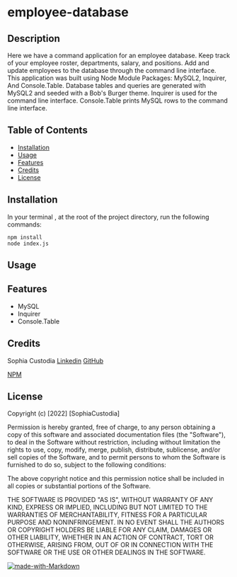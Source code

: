 # employee-database

## Description 

Here we have a command application for an employee database. Keep track of your employee roster, departments, salary, and positions. Add and update employees to the database through the command line interface. This application was built using Node Module Packages: MySQL2, Inquirer, And Console.Table. Database tables and queries are generated with MySQL2 and seeded with a Bob's Burger theme. Inquirer is used for the command line interface. Console.Table prints MySQL rows to the command line interface.


## Table of Contents

* [Installation](#installation)
* [Usage](#usage)
* [Features](#features)
* [Credits](#credits)
* [License](#license)


## Installation

In your terminal , at the root of the project directory, run the following commands:

```
npm install
node index.js
```


## Usage 



## Features

* MySQL
* Inquirer
* Console.Table


## Credits

Sophia Custodia
[Linkedin](https://www.linkedin.com/in/sophia-custodia/)
[GitHub](https://github.com/Sophtron5000)

[NPM](https://docs.npmjs.com/)




## License

Copyright (c) [2022] [SophiaCustodia]

Permission is hereby granted, free of charge, to any person obtaining a copy
of this software and associated documentation files (the "Software"), to deal
in the Software without restriction, including without limitation the rights
to use, copy, modify, merge, publish, distribute, sublicense, and/or sell
copies of the Software, and to permit persons to whom the Software is
furnished to do so, subject to the following conditions:

The above copyright notice and this permission notice shall be included in all
copies or substantial portions of the Software.

THE SOFTWARE IS PROVIDED "AS IS", WITHOUT WARRANTY OF ANY KIND, EXPRESS OR
IMPLIED, INCLUDING BUT NOT LIMITED TO THE WARRANTIES OF MERCHANTABILITY,
FITNESS FOR A PARTICULAR PURPOSE AND NONINFRINGEMENT. IN NO EVENT SHALL THE
AUTHORS OR COPYRIGHT HOLDERS BE LIABLE FOR ANY CLAIM, DAMAGES OR OTHER
LIABILITY, WHETHER IN AN ACTION OF CONTRACT, TORT OR OTHERWISE, ARISING FROM,
OUT OF OR IN CONNECTION WITH THE SOFTWARE OR THE USE OR OTHER DEALINGS IN THE
SOFTWARE.


[![made-with-Markdown](https://img.shields.io/badge/Made%20with-Markdown-1f425f.svg)](http://commonmark.org)